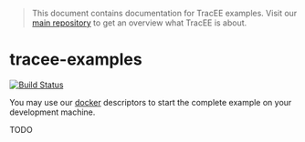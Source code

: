 > This document contains documentation for TracEE examples. Visit our [main repository](https://github.com/tracee/tracee) to get an overview what TracEE is about.

# tracee-examples

[![Build Status](https://api.travis-ci.org/tracee/tracee-examples.svg)](https://travis-ci.org/tracee/tracee-examples)

You may use our [docker](docker/) descriptors to start the complete example on your development machine.

TODO
